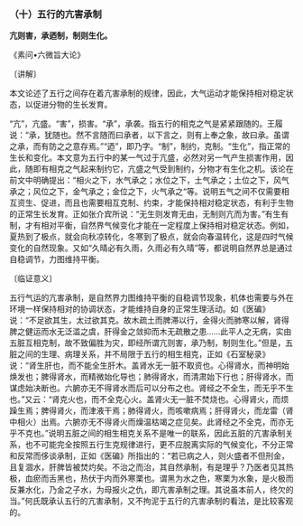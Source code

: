 ### （十）五行的亢害承制

**亢则害，承迺制，制则生化。**

《素问•六微旨大论》

〔讲解〕

本文论述了五行之间存在着亢害承制的规律，因此，大气运动才能保持相对稳定状态，以促进分物的生长发育。

“亢”，亢盛。“害”，损害。“承”，承袭。指五行的相克之气是紧紧跟随的。王履说：“承，犹随也。然不言随而曰承者，以下言之，则有上奉之象，故曰承。虽谓之承，而有防之之意存焉。”“迺”，即乃字。“制”，制约，克制。“生化”，指正常的生长和变化。本文意为五行中的某一气过于亢盛，必然对另一气产生损害作用，因此，随即有相克之气起来制约它，亢盛之气受到制约，分物才有生化之机。该论在前文中明确提出：“相火之下，水气承之；水位之下，土气承之；土位之下，风气承之；风位之下，金气承之；金位之下，火气承之“等。说明五气之间不仅需要相互资生、促进，而且也需要相互克制、约束，才能保持相对稳定状态，有利于生物的正常生长发育。正如张介宾所说：“无生则发育无由，无制则亢而为害。”有生有制，才有相对平衡，自然界气候变化才能在一定程度上保持相对稳定状态。例如，夏热到了极点，就会向秋凉转化，冬寒到了极点，就会向春温转化，这是四时气候变化的自然现象。又如“久晴必有久雨，久雨必有久晴”等，都说明自然界总是通过自稳调节，力图维持平衡。

〔临证意义〕

五行气运的亢害承制，是自然界力图维持平衡的自稳调节现象，机体也需要与外在环境一样保持相对的协调状态，才能维持自身的正常生理活动。如《医碥》说：“不足欲其生，太过欲其克。故木疏土而脾滞以行，金得火而肺寒以解，肾得脾之健运而水无泛滥之虞，肝得金之敛抑而木无疏散之患……此平人之无病，实由五脏互相克制，故不致偏胜为灾，即经所谓亢则害，承乃制，制则生化。”但是，五脏之间的生理、病理关系，并不局限于五行的相生相克，正如《石室秘录》说：“肾生肝也，而不能全生肝木。盖肾水无一脏不取资也。心得肾水，而神明始焕发也；脾得肾水，而精微始化导也；肺得肾水，而清肃始下行也；肝得肾水，而谋虑始决断也。六腑亦无不得肾水而后可以分布之也。肾经之不全生，而无乎不生也。”又云：“肾克火也，而不全克心火。盖肾火无一脏不焚烧也。心得肾火，而烦躁生焉；脾得肾火，而津液干焉；肺得肾火，而咳嗽病焉；肝得肾火，而龙雷（肾中相火）出焉。六腑亦无不得肾火而燥温枯竭之症见矣。此肾经之不全克，而亦无乎不克也。”说明五脏之间的相生相克关系不是唯一的联系，因此五脏的亢害承制关系，也不可能完全按照五行生克规律进行，更不应脱离实际的气候变化，不分正常和反常而侈谈承制，正如《医碥》所指出的：“若已病之人，则火盛者不但刑金，且复涸水，肝脾皆被焚灼矣。不治之而治，其自然承制，有是理乎？乃医者见其热极，血瘀而舌黑也，热伏于内而外寒栗也。谓黑为水之色，寒栗为水象，是火极而反兼水化，乃金之子水，为母报火之仇，即亢害承制之理。其说虽本前人，终欠的当。”何氏既承认五行的亢害承制，又不拘泥于五行的亢害承制的看法，是比较客观的。
